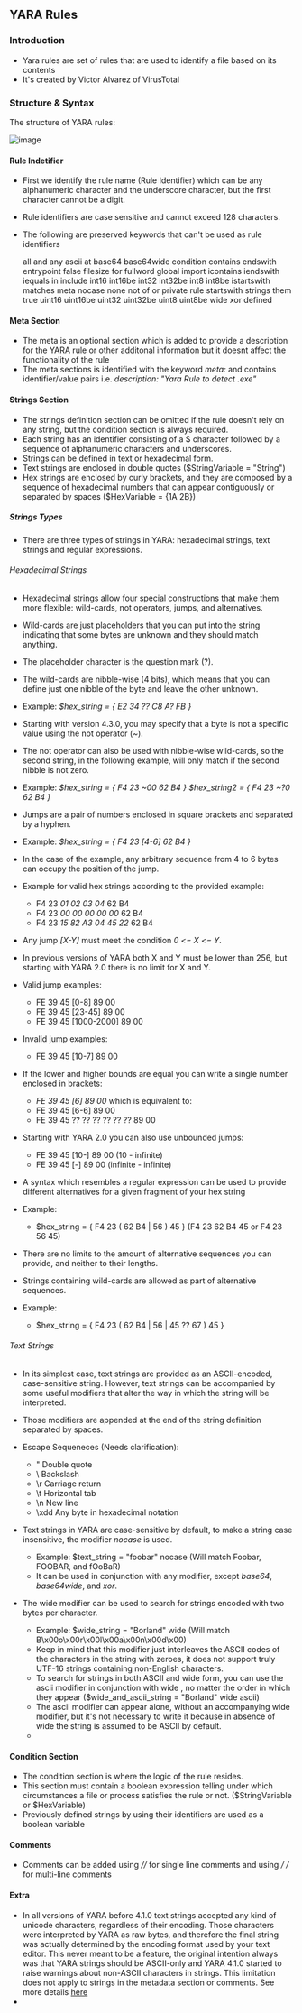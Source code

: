 ## YARA Rules

### Introduction
* Yara rules are set of rules that are used to identify a file based on its contents
* It's created by Victor Alvarez of VirusTotal

### Structure & Syntax
The structure of YARA rules:

![image](https://github.com/Anas-Ehab/NotesHub/assets/55194408/8cc0cbba-5eb0-425e-910a-6ae6c148f25b)

#### Rule Indetifier
* First we identify the rule name (Rule Identifier) which can be any alphanumeric character and the underscore character, but the first character cannot be a digit.
* Rule identifiers are case sensitive and cannot exceed 128 characters.
* The following are preserved keywords that can't be used as rule identifiers
  
  all	and	any	ascii at base64 base64wide condition contains endswith entrypoint false filesize
  for	fullword global import	icontains	iendswith	iequals	in include int16 int16be int32	int32be int8
  int8be istartswith	matches	meta	nocase none	not	of or	private	rule startswith	strings them true
  uint16 uint16be	uint32 uint32be	uint8	uint8be wide xor defined

#### Meta Section
* The meta is an optional section which is added to provide a description for the YARA rule or other additonal information but it doesnt affect the functionality of the rule
* The meta sections is identified with the keyword *meta:* and contains identifier/value pairs i.e. *description: "Yara Rule to detect .exe"*

#### Strings Section
* The strings definition section can be omitted if the rule doesn't rely on any string, but the condition section is always required.
* Each string has an identifier consisting of a $ character followed by a sequence of alphanumeric characters and underscores.
* Strings can be defined in text or hexadecimal form.
* Text strings are enclosed in double quotes ($StringVariable = "String")
* Hex strings are enclosed by curly brackets, and they are composed by a sequence of hexadecimal numbers that can appear contiguously or separated by spaces ($HexVariable = {1A 2B})

##### Strings Types
* There are three types of strings in YARA: hexadecimal strings, text strings and regular expressions.

###### Hexadecimal Strings
* Hexadecimal strings allow four special constructions that make them more flexible: wild-cards, not operators, jumps, and alternatives.
* Wild-cards are just placeholders that you can put into the string indicating that some bytes are unknown and they should match anything.
* The placeholder character is the question mark (?).
* The wild-cards are nibble-wise (4 bits), which means that you can define just one nibble of the byte and leave the other unknown.
* Example: *$hex_string = { E2 34 ?? C8 A? FB }*

* Starting with version 4.3.0, you may specify that a byte is not a specific value using the not operator (*~*).
* The not operator can also be used with nibble-wise wild-cards, so the second string, in the following example, will only match if the second nibble is not zero.
* Example: *$hex_string = { F4 23 ~00 62 B4 } $hex_string2 = { F4 23 ~?0 62 B4 }*

* Jumps are a pair of numbers enclosed in square brackets and separated by a hyphen.
* Example: *$hex_string = { F4 23 [4-6] 62 B4 }*
* In the case of the example, any arbitrary sequence from 4 to 6 bytes can occupy the position of the jump.
* Example for valid hex strings according to the provided example:
  * F4 23 *01 02 03 04* 62 B4
  * F4 23 *00 00 00 00 00* 62 B4
  * F4 23 *15 82 A3 04 45 22* 62 B4

* Any jump *[X-Y]* must meet the condition *0 <= X <= Y*.
* In previous versions of YARA both X and Y must be lower than 256, but starting with YARA 2.0 there is no limit for X and Y.
* Valid jump examples:
  * FE 39 45 [0-8] 89 00
  * FE 39 45 [23-45] 89 00
  * FE 39 45 [1000-2000] 89 00
 
* Invalid jump examples:
  * FE 39 45 [10-7] 89 00
 
* If the lower and higher bounds are equal you can write a single number enclosed in brackets:
  * *FE 39 45 [6] 89 00* which is equivalent to:
  * FE 39 45 [6-6] 89 00
  * FE 39 45 ?? ?? ?? ?? ?? ?? 89 00

* Starting with YARA 2.0 you can also use unbounded jumps:
  * FE 39 45 [10-] 89 00 (10 - infinite)
  * FE 39 45 [-] 89 00 (infinite - infinite)

* A syntax which resembles a regular expression can be used to provide different alternatives for a given fragment of your hex string
* Example:
  * $hex_string = { F4 23 ( 62 B4 | 56 ) 45 } (F4 23 62 B4 45 or F4 23 56 45)

* There are no limits to the amount of alternative sequences you can provide, and neither to their lengths.
* Strings containing wild-cards are allowed as part of alternative sequences.
* Example:
  * $hex_string = { F4 23 ( 62 B4 | 56 | 45 ?? 67 ) 45 }

###### Text Strings
* In its simplest case, text strings are provided as an ASCII-encoded, case-sensitive string. However, text strings can be accompanied by some useful modifiers that alter the way in which the string will be interpreted.
* Those modifiers are appended at the end of the string definition separated by spaces.

* Escape Sequeneces (Needs clarification):
  * \"	Double quote
  * \\	Backslash
  * \r	Carriage return
  * \t	Horizontal tab
  * \n	New line
  * \xdd	Any byte in hexadecimal notation

* Text strings in YARA are case-sensitive by default, to make a string case insensitive, the modifier *nocase* is used.
  * Example: $text_string = "foobar" nocase (Will match Foobar, FOOBAR, and fOoBaR)
  * It can be used in conjunction with any modifier, except *base64*, *base64wide*, and *xor*.

* The wide modifier can be used to search for strings encoded with two bytes per character.
  * Example: $wide_string = "Borland" wide (Will match B\x00o\x00r\x00l\x00a\x00n\x00d\x00)
  * Keep in mind that this modifier just interleaves the ASCII codes of the characters in the string with zeroes, it does not support truly UTF-16 strings containing non-English characters.
  * To search for strings in both ASCII and wide form, you can use the ascii modifier in conjunction with wide , no matter the order in which they appear ($wide_and_ascii_string = "Borland" wide ascii)
  * The ascii modifier can appear alone, without an accompanying wide modifier, but it's not necessary to write it because in absence of wide the string is assumed to be ASCII by default.
  * 



#### Condition Section
* The condition section is where the logic of the rule resides.
* This section must contain a boolean expression telling under which circumstances a file or process satisfies the rule or not. ($StringVariable or $HexVariable)
* Previously defined strings by using their identifiers are used as a boolean variable


#### Comments
* Comments can be added using *//* for single line comments and using */* */* for multi-line comments

#### Extra
* In all versions of YARA before 4.1.0 text strings accepted any kind of unicode characters, regardless of their encoding. Those characters were interpreted by YARA as raw bytes, and therefore the final string was actually determined by the encoding format used by your text editor. This never meant to be a feature, the original intention always was that YARA strings should be ASCII-only and YARA 4.1.0 started to raise warnings about non-ASCII characters in strings. This limitation does not apply to strings in the metadata section or comments. See more details [here](https://github.com/VirusTotal/yara/wiki/Unicode-characters-in-YARA)
* 
